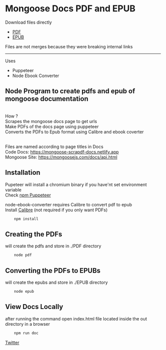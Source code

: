 # Mongoose Docs PDF and EPUB

Download files directly
- [PDF](./PDF/)
- [EPUB](./EPUB/)

Files are not merges because they were breaking internal links

----

Uses
- Puppeteer
- Node Ebook Converter

## Node Program to create pdfs and epub of mongoose documentation
</br>
How ? </br>
Scrapes the mongoose docs page to get urls </br>
Make PDFs of the docs page using puppeteer</br>
Converts the PDFs to Epub format using Calibre and ebook coverter </br>
</br>

Files are named according to page titles in Docs </br>
Code Docs: https://mongoose-scrapdf-docs.netlify.app </br>
Mongoose Site: https://mongoosejs.com/docs/api.html

## Installation
Pupeteer will install a chromium binary if you have'nt set environment variable</br>
Check [npm Puppeteer](https://www.npmjs.com/package/puppeteer)</br>

node-ebook-converter requires Calibre to convert pdf to epub</br>
Install [Calibre](https://calibre-ebook.com/) (not required if you only want PDFs)
```bash
    npm install
```

## Creating the PDFs
will create the pdfs and store in ./PDF directory</br>
```bash
    node pdf
```


## Converting the PDFs to EPUBs
will create the epubs and store in ./EPUB directory</br>
```bash
    node epub
```

## View Docs Locally
after running the command open index.html file located inside the out directory in a browser
```bash
    npm run doc
```

[Twitter](https://twitter.com/hey_its_tay11)